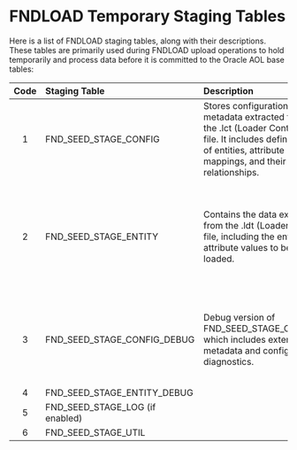 # FNDLOAD Temporary Staging Tables
Here is a list of FNDLOAD staging tables, along with their descriptions. These tables are primarily used during FNDLOAD upload operations to hold temporarily and process data before it is committed to the Oracle AOL base tables:

| Code   | Staging Table                  | Description      | Usage   | 
| :-:     | :--------                     | :----            | :----   | 
| 1    | FND_SEED_STAGE_CONFIG            | Stores configuration metadata extracted from the .lct (Loader Control) file. It includes definitions of entities, attribute mappings, and their relationships.| Used to interpret and control how data from .ldt is applied to the base AOL tables. |
| 2    | FND_SEED_STAGE_ENTITY            | Contains the data extracted from the .ldt (Loader Data) file, including the entity and attribute values to be loaded. | Temporary storage is used for validation before insert or update operations are applied to the AOL base tables.  |
| 3    | FND_SEED_STAGE_CONFIG_DEBUG      | Debug version of FND_SEED_STAGE_CONFIG, which includes extended metadata and configuration diagnostics. | Assists developers in identifying structural or mapping errors during unsuccessful uploads.  |
| 4    | FND_SEED_STAGE_ENTITY_DEBUG      |            |  |
| 5    | FND_SEED_STAGE_LOG (if enabled)  |            |  |
| 6    | FND_SEED_STAGE_UTIL              |            |  |

